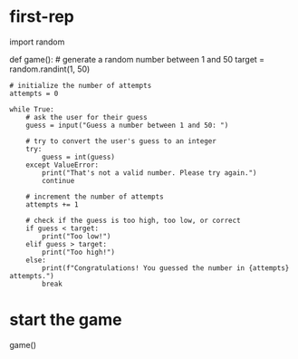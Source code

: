 # first-rep
import random

def game():
    # generate a random number between 1 and 50
    target = random.randint(1, 50)

    # initialize the number of attempts
    attempts = 0

    while True:
        # ask the user for their guess
        guess = input("Guess a number between 1 and 50: ")

        # try to convert the user's guess to an integer
        try:
            guess = int(guess)
        except ValueError:
            print("That's not a valid number. Please try again.")
            continue

        # increment the number of attempts
        attempts += 1

        # check if the guess is too high, too low, or correct
        if guess < target:
            print("Too low!")
        elif guess > target:
            print("Too high!")
        else:
            print(f"Congratulations! You guessed the number in {attempts} attempts.")
            break

# start the game
game()
